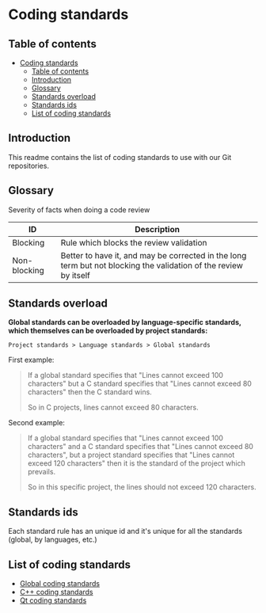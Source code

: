 <!--
SPDX-FileCopyrightText: 2024 Benoit Rolandeau <benoit.rolandeau@allcircuits.com>

SPDX-License-Identifier: LicenseRef-ALLCircuits-ACT-1.1
-->

# Coding standards

## Table of contents

- [Coding standards](#coding-standards)
  - [Table of contents](#table-of-contents)
  - [Introduction](#introduction)
  - [Glossary](#glossary)
  - [Standards overload](#standards-overload)
  - [Standards ids](#standards-ids)
  - [List of coding standards](#list-of-coding-standards)

## Introduction

This readme contains the list of coding standards to use with our Git repositories.

## Glossary

Severity of facts when doing a code review

| ID           | Description                                                                                                      |
| ------------ | ---------------------------------------------------------------------------------------------------------------- |
| Blocking     | Rule which blocks the review validation                                                                          |
| Non-blocking | Better to have it, and may be corrected in the long term but not blocking the validation of the review by itself |

## Standards overload

**Global standards can be overloaded by language-specific standards, which themselves can be
overloaded by project standards:**

`Project standards > Language standards > Global standards`

First example:

> If a global standard specifies that "Lines cannot exceed 100 characters" but a C standard
> specifies that "Lines cannot exceed 80 characters" then the C standard wins.
>
> So in C projects, lines cannot exceed 80 characters.

Second example:

> If a global standard specifies that "Lines cannot exceed 100 characters" and a C standard
> specifies that "Lines cannot exceed 80 characters", but a project standard specifies that "Lines
> cannot exceed 120 characters" then it is the standard of the project which prevails.
>
> So in this specific project, the lines should not exceed 120 characters.

## Standards ids

Each standard rule has an unique id and it's unique for all the standards (global, by languages,
etc.)

## List of coding standards

- [Global coding standards](GLOBAL-CODING-STANDARDS.md)
- [C++ coding standards](CPP-CODING-STANDARDS.md)
- [Qt coding standards](QT-CODING-STANDARDS.md)
